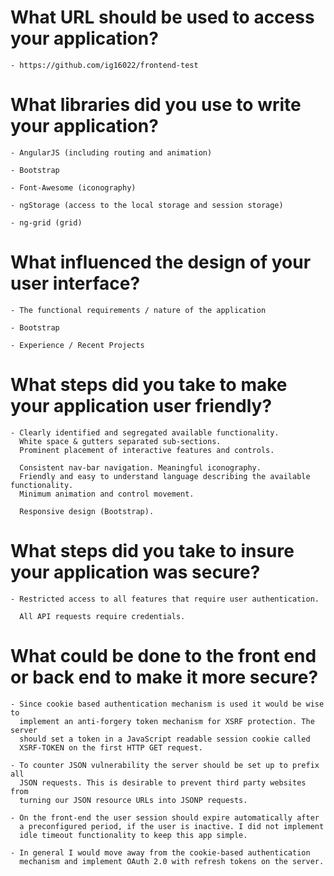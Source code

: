 # What URL should be used to access your application?	
	- https://github.com/ig16022/frontend-test

# What libraries did you use to write your application?
	- AngularJS (including routing and animation)

	- Bootstrap

	- Font-Awesome (iconography)

	- ngStorage (access to the local storage and session storage)

	- ng-grid (grid)

# What influenced the design of your user interface?
	- The functional requirements / nature of the application

	- Bootstrap

	- Experience / Recent Projects

# What steps did you take to make your application user friendly?
	- Clearly identified and segregated available functionality. 
	  White space & gutters separated sub-sections. 
	  Prominent placement of interactive features and controls. 

	  Consistent nav-bar navigation. Meaningful iconography. 
	  Friendly and easy to understand language describing the available functionality. 
	  Minimum animation and control movement.

	  Responsive design (Bootstrap).

# What steps did you take to insure your application was secure?
	- Restricted access to all features that require user authentication.

	  All API requests require credentials.

# What could be done to the front end or back end to make it more secure?
	- Since cookie based authentication mechanism is used it would be wise to 
	  implement an anti-forgery token mechanism for XSRF protection. The server 
	  should set a token in a JavaScript readable session cookie called 
	  XSRF-TOKEN on the first HTTP GET request.

	- To counter JSON vulnerability the server should be set up to prefix all 
	  JSON requests. This is desirable to prevent third party websites from 
	  turning our JSON resource URLs into JSONP requests. 

	- On the front-end the user session should expire automatically after 
	  a preconfigured period, if the user is inactive. I did not implement 
	  idle timeout functionality to keep this app simple.

	- In general I would move away from the cookie-based authentication 
	  mechanism and implement OAuth 2.0 with refresh tokens on the server.

